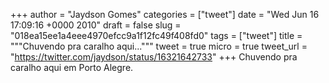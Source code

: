 
+++
author = "Jaydson Gomes"
categories = ["tweet"]
date = "Wed Jun 16 17:09:16 +0000 2010"
draft = false
slug = "018ea15ee1a4eee4970efcc9a1f12fc49f408fd0"
tags = ["tweet"]
title = """Chuvendo pra caralho aqui..."""
tweet = true
micro = true
tweet_url = "https://twitter.com/jaydson/status/16321642733"
+++
Chuvendo pra caralho aqui em Porto Alegre.
